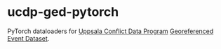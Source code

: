 # ucdp-ged-pytorch

PyTorch dataloaders for [Uppsala Conflict Data Program](https://ucdp.uu.se/) [Georeferenced Event Dataset](https://ucdp.uu.se/downloads/index.html#ged_global). 
